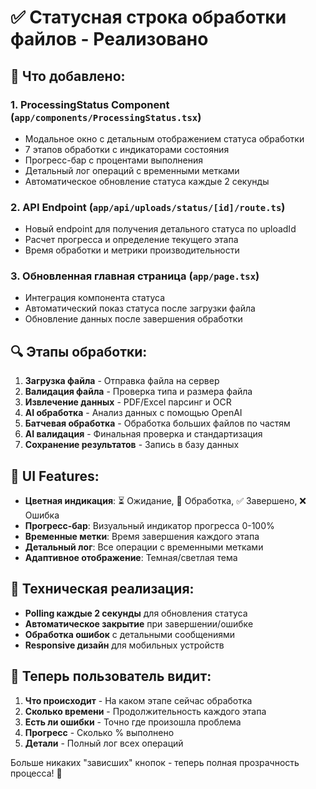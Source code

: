 # ✅ Статусная строка обработки файлов - Реализовано

## 🎯 Что добавлено:

### 1. **ProcessingStatus Component** (`app/components/ProcessingStatus.tsx`)
- Модальное окно с детальным отображением статуса обработки
- 7 этапов обработки с индикаторами состояния
- Прогресс-бар с процентами выполнения
- Детальный лог операций с временными метками
- Автоматическое обновление статуса каждые 2 секунды

### 2. **API Endpoint** (`app/api/uploads/status/[id]/route.ts`)
- Новый endpoint для получения детального статуса по uploadId
- Расчет прогресса и определение текущего этапа
- Время обработки и метрики производительности

### 3. **Обновленная главная страница** (`app/page.tsx`)
- Интеграция компонента статуса
- Автоматический показ статуса после загрузки файла
- Обновление данных после завершения обработки

## 🔍 Этапы обработки:

1. **Загрузка файла** - Отправка файла на сервер
2. **Валидация файла** - Проверка типа и размера файла  
3. **Извлечение данных** - PDF/Excel парсинг и OCR
4. **AI обработка** - Анализ данных с помощью OpenAI
5. **Батчевая обработка** - Обработка больших файлов по частям
6. **AI валидация** - Финальная проверка и стандартизация
7. **Сохранение результатов** - Запись в базу данных

## 🎨 UI Features:

- **Цветная индикация**: ⏳ Ожидание, 🔄 Обработка, ✅ Завершено, ❌ Ошибка
- **Прогресс-бар**: Визуальный индикатор прогресса 0-100%
- **Временные метки**: Время завершения каждого этапа
- **Детальный лог**: Все операции с временными метками
- **Адаптивное отображение**: Темная/светлая тема

## 🔧 Техническая реализация:

- **Polling каждые 2 секунды** для обновления статуса
- **Автоматическое закрытие** при завершении/ошибке
- **Обработка ошибок** с детальными сообщениями
- **Responsive дизайн** для мобильных устройств

## 🚀 Теперь пользователь видит:

1. **Что происходит** - На каком этапе сейчас обработка
2. **Сколько времени** - Продолжительность каждого этапа
3. **Есть ли ошибки** - Точно где произошла проблема
4. **Прогресс** - Сколько % выполнено
5. **Детали** - Полный лог всех операций

Больше никаких "зависших" кнопок - теперь полная прозрачность процесса! 🎉